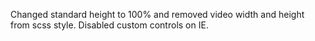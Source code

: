 Changed standard height to 100% and removed video width and height from scss style.
Disabled custom controls on IE.
